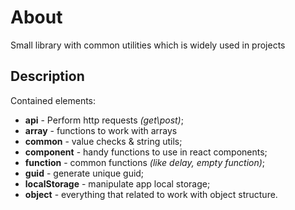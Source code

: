 # About
Small library with common utilities which is widely used in projects

## Description
Contained elements:
 - **api** - Perform http requests *(get\post)*;
 - **array** - functions to work with arrays
 - **common** - value checks & string utils;
 - **component** - handy functions to use in react components;
 - **function** - common functions *(like delay, empty function)*;
 - **guid** - generate unique guid;
 - **localStorage** - manipulate app local storage;
 - **object** - everything that related to work with object structure.
